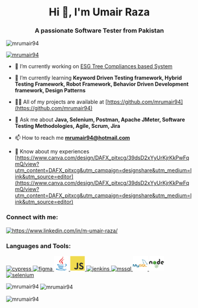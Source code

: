 <h1 align="center">Hi 👋, I'm Umair Raza</h1>
<h3 align="center">A passionate Software Tester from Pakistan</h3>


<p align="left"> <img src="https://komarev.com/ghpvc/?username=mrumair94&label=Profile%20views&color=0e75b6&style=flat" alt="mrumair94" /> </p>

<p align="left"> <a href="https://github.com/ryo-ma/github-profile-trophy"><img src="https://github-profile-trophy.vercel.app/?username=mrumair94" alt="mrumair94" /></a> </p>

- 🔭 I’m currently working on [ESG Tree Compliances based System](https://esgtree.com/)

- 🌱 I’m currently learning **Keyword Driven Testing framework, Hybrid Testing Framework, Robot Framework, Behavior Driven Development framework, Design Patterns**

- 👨‍💻 All of my projects are available at [https://github.com/mrumair94](https://github.com/mrumair94)

- 💬 Ask me about **Java, Selenium, Postman, Apache JMeter, Software Testing Methodologies, Agile, Scrum, Jira**

- 📫 How to reach me **mrumair94@hotmail.com**

- 📄 Know about my experiences [https://www.canva.com/design/DAFX_pitxcg/39dsD2xYyUrKjrKkPwFqmQ/view?utm_content=DAFX_pitxcg&utm_campaign=designshare&utm_medium=link&utm_source=editor](https://www.canva.com/design/DAFX_pitxcg/39dsD2xYyUrKjrKkPwFqmQ/view?utm_content=DAFX_pitxcg&utm_campaign=designshare&utm_medium=link&utm_source=editor)

<h3 align="left">Connect with me:</h3>
<p align="left">
<a href="https://linkedin.com/in/https://www.linkedin.com/in/m-umair-raza/" target="blank"><img align="center" src="https://raw.githubusercontent.com/rahuldkjain/github-profile-readme-generator/master/src/images/icons/Social/linked-in-alt.svg" alt="https://www.linkedin.com/in/m-umair-raza/" height="30" width="40" /></a>
</p>

<h3 align="left">Languages and Tools:</h3>
<p align="left"> <a href="https://www.cypress.io" target="_blank" rel="noreferrer"> <img src="https://raw.githubusercontent.com/simple-icons/simple-icons/6e46ec1fc23b60c8fd0d2f2ff46db82e16dbd75f/icons/cypress.svg" alt="cypress" width="40" height="40"/> </a> <a href="https://www.figma.com/" target="_blank" rel="noreferrer"> <img src="https://www.vectorlogo.zone/logos/figma/figma-icon.svg" alt="figma" width="40" height="40"/> </a> <a href="https://www.java.com" target="_blank" rel="noreferrer"> <img src="https://raw.githubusercontent.com/devicons/devicon/master/icons/java/java-original.svg" alt="java" width="40" height="40"/> </a> <a href="https://developer.mozilla.org/en-US/docs/Web/JavaScript" target="_blank" rel="noreferrer"> <img src="https://raw.githubusercontent.com/devicons/devicon/master/icons/javascript/javascript-original.svg" alt="javascript" width="40" height="40"/> </a> <a href="https://www.jenkins.io" target="_blank" rel="noreferrer"> <img src="https://www.vectorlogo.zone/logos/jenkins/jenkins-icon.svg" alt="jenkins" width="40" height="40"/> </a> <a href="https://www.microsoft.com/en-us/sql-server" target="_blank" rel="noreferrer"> <img src="https://www.svgrepo.com/show/303229/microsoft-sql-server-logo.svg" alt="mssql" width="40" height="40"/> </a> <a href="https://www.mysql.com/" target="_blank" rel="noreferrer"> <img src="https://raw.githubusercontent.com/devicons/devicon/master/icons/mysql/mysql-original-wordmark.svg" alt="mysql" width="40" height="40"/> </a> <a href="https://nodejs.org" target="_blank" rel="noreferrer"> <img src="https://raw.githubusercontent.com/devicons/devicon/master/icons/nodejs/nodejs-original-wordmark.svg" alt="nodejs" width="40" height="40"/> </a> <a href="https://www.selenium.dev" target="_blank" rel="noreferrer"> <img src="https://raw.githubusercontent.com/detain/svg-logos/780f25886640cef088af994181646db2f6b1a3f8/svg/selenium-logo.svg" alt="selenium" width="40" height="40"/> </a> </p>

<p><img align="left" src="https://github-readme-stats.vercel.app/api/top-langs?username=mrumair94&show_icons=true&locale=en&layout=compact" alt="mrumair94" /></p>

<p>&nbsp;<img align="center" src="https://github-readme-stats.vercel.app/api?username=mrumair94&show_icons=true&locale=en" alt="mrumair94" /></p>

<p><img align="center" src="https://github-readme-streak-stats.herokuapp.com/?user=mrumair94&" alt="mrumair94" /></p>
